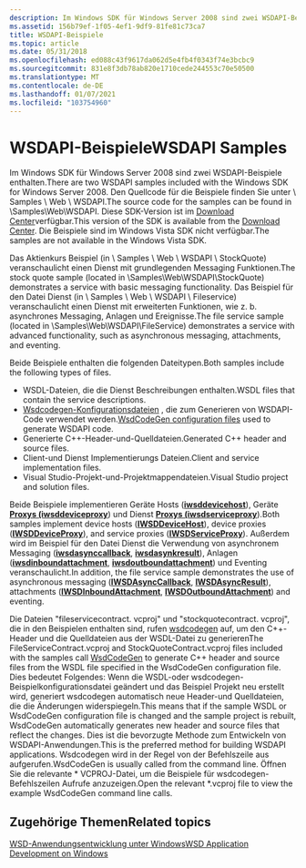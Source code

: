 ```yaml
---
description: Im Windows SDK für Windows Server 2008 sind zwei WSDAPI-Beispiele enthalten.
ms.assetid: 156b79ef-1f05-4ef1-9df9-81fe81c73ca7
title: WSDAPI-Beispiele
ms.topic: article
ms.date: 05/31/2018
ms.openlocfilehash: ed088c43f9617da062d5e4fb4f0343f74e3bcbc9
ms.sourcegitcommit: 831e8f3db78ab820e1710cede244553c70e50500
ms.translationtype: MT
ms.contentlocale: de-DE
ms.lasthandoff: 01/07/2021
ms.locfileid: "103754960"
---
```

# <a name="wsdapi-samples"></a><span data-ttu-id="b04ce-103">WSDAPI-Beispiele</span><span class="sxs-lookup"><span data-stu-id="b04ce-103">WSDAPI Samples</span></span>

<span data-ttu-id="b04ce-104">Im Windows SDK für Windows Server 2008 sind zwei WSDAPI-Beispiele enthalten.</span><span class="sxs-lookup"><span data-stu-id="b04ce-104">There are two WSDAPI samples included with the Windows SDK for Windows Server 2008.</span></span> <span data-ttu-id="b04ce-105">Den Quellcode für die Beispiele finden Sie unter <Windows SDK Install Folder> \\ Samples \\ Web \\ WSDAPI.</span><span class="sxs-lookup"><span data-stu-id="b04ce-105">The source code for the samples can be found in <Windows SDK Install Folder>\\Samples\\Web\\WSDAPI.</span></span> <span data-ttu-id="b04ce-106">Diese SDK-Version ist im [Download Center](https://www.microsoft.com/downloads/details.aspx?FamilyID=f26b1aa4-741a-433a-9be5-fa919850bdbf)verfügbar.</span><span class="sxs-lookup"><span data-stu-id="b04ce-106">This version of the SDK is available from the [Download Center](https://www.microsoft.com/downloads/details.aspx?FamilyID=f26b1aa4-741a-433a-9be5-fa919850bdbf).</span></span> <span data-ttu-id="b04ce-107">Die Beispiele sind im Windows Vista SDK nicht verfügbar.</span><span class="sxs-lookup"><span data-stu-id="b04ce-107">The samples are not available in the Windows Vista SDK.</span></span>

<span data-ttu-id="b04ce-108">Das Aktienkurs Beispiel (in <Windows SDK Install Folder> \\ Samples \\ Web \\ WSDAPI \\ StockQuote) veranschaulicht einen Dienst mit grundlegenden Messaging Funktionen.</span><span class="sxs-lookup"><span data-stu-id="b04ce-108">The stock quote sample (located in <Windows SDK Install Folder>\\Samples\\Web\\WSDAPI\\StockQuote) demonstrates a service with basic messaging functionality.</span></span> <span data-ttu-id="b04ce-109">Das Beispiel für den Datei Dienst (in <Windows SDK Install Folder> \\ Samples \\ Web \\ WSDAPI \\ Fileservice) veranschaulicht einen Dienst mit erweiterten Funktionen, wie z. b. asynchrones Messaging, Anlagen und Ereignisse.</span><span class="sxs-lookup"><span data-stu-id="b04ce-109">The file service sample (located in <Windows SDK Install Folder>\\Samples\\Web\\WSDAPI\\FileService) demonstrates a service with advanced functionality, such as asynchronous messaging, attachments, and eventing.</span></span>

<span data-ttu-id="b04ce-110">Beide Beispiele enthalten die folgenden Dateitypen.</span><span class="sxs-lookup"><span data-stu-id="b04ce-110">Both samples include the following types of files.</span></span>

-   <span data-ttu-id="b04ce-111">WSDL-Dateien, die die Dienst Beschreibungen enthalten.</span><span class="sxs-lookup"><span data-stu-id="b04ce-111">WSDL files that contain the service descriptions.</span></span>
-   <span data-ttu-id="b04ce-112">[Wsdcodegen-Konfigurationsdateien](wsdcodegen-configuration-file.md) , die zum Generieren von WSDAPI-Code verwendet werden.</span><span class="sxs-lookup"><span data-stu-id="b04ce-112">[WsdCodeGen configuration files](wsdcodegen-configuration-file.md) used to generate WSDAPI code.</span></span>
-   <span data-ttu-id="b04ce-113">Generierte C++-Header-und-Quelldateien.</span><span class="sxs-lookup"><span data-stu-id="b04ce-113">Generated C++ header and source files.</span></span>
-   <span data-ttu-id="b04ce-114">Client-und Dienst Implementierungs Dateien.</span><span class="sxs-lookup"><span data-stu-id="b04ce-114">Client and service implementation files.</span></span>
-   <span data-ttu-id="b04ce-115">Visual Studio-Projekt-und-Projektmappendateien.</span><span class="sxs-lookup"><span data-stu-id="b04ce-115">Visual Studio project and solution files.</span></span>

<span data-ttu-id="b04ce-116">Beide Beispiele implementieren Geräte Hosts ([**iwsddevicehost**](/windows/desktop/api/WsdHost/nn-wsdhost-iwsddevicehost)), Geräte [**Proxys (iwsddeviceproxy**](/windows/desktop/api/WsdClient/nn-wsdclient-iwsddeviceproxy)) und Dienst [**Proxys (iwsdserviceproxy**](/windows/desktop/api/WsdClient/nn-wsdclient-iwsdserviceproxy)).</span><span class="sxs-lookup"><span data-stu-id="b04ce-116">Both samples implement device hosts ([**IWSDDeviceHost**](/windows/desktop/api/WsdHost/nn-wsdhost-iwsddevicehost)), device proxies ([**IWSDDeviceProxy**](/windows/desktop/api/WsdClient/nn-wsdclient-iwsddeviceproxy)), and service proxies ([**IWSDServiceProxy**](/windows/desktop/api/WsdClient/nn-wsdclient-iwsdserviceproxy)).</span></span> <span data-ttu-id="b04ce-117">Außerdem wird im Beispiel für den Datei Dienst die Verwendung von asynchronem Messaging ([**iwsdasynccallback**](/windows/desktop/api/WsdClient/nn-wsdclient-iwsdasynccallback), [**iwsdasynkresult**](/windows/desktop/api/WsdClient/nn-wsdclient-iwsdasyncresult)), Anlagen ([**iwsdinboundattachment**](/windows/desktop/api/WsdAttachment/nn-wsdattachment-iwsdinboundattachment), [**iwsdoutboundattachment**](/windows/desktop/api/WsdAttachment/nn-wsdattachment-iwsdoutboundattachment)) und Eventing veranschaulicht.</span><span class="sxs-lookup"><span data-stu-id="b04ce-117">In addition, the file service sample demonstrates the use of asynchronous messaging ([**IWSDAsyncCallback**](/windows/desktop/api/WsdClient/nn-wsdclient-iwsdasynccallback), [**IWSDAsyncResult**](/windows/desktop/api/WsdClient/nn-wsdclient-iwsdasyncresult)), attachments ([**IWSDInboundAttachment**](/windows/desktop/api/WsdAttachment/nn-wsdattachment-iwsdinboundattachment), [**IWSDOutboundAttachment**](/windows/desktop/api/WsdAttachment/nn-wsdattachment-iwsdoutboundattachment)) and eventing.</span></span>

<span data-ttu-id="b04ce-118">Die Dateien "fileservicecontract. vcproj" und "stockquotecontract. vcproj", die in den Beispielen enthalten sind, rufen [wsdcodegen](web-services-for-devices-code-generator.md) auf, um den C++-Header und die Quelldateien aus der WSDL-Datei zu generieren</span><span class="sxs-lookup"><span data-stu-id="b04ce-118">The FileServiceContract.vcproj and StockQuoteContract.vcproj files included with the samples call [WsdCodeGen](web-services-for-devices-code-generator.md) to generate C++ header and source files from the WSDL file specified in the WsdCodeGen configuration file.</span></span> <span data-ttu-id="b04ce-119">Dies bedeutet Folgendes: Wenn die WSDL-oder wsdcodegen-Beispielkonfigurationsdatei geändert und das Beispiel Projekt neu erstellt wird, generiert wsdcodegen automatisch neue Header-und Quelldateien, die die Änderungen widerspiegeln.</span><span class="sxs-lookup"><span data-stu-id="b04ce-119">This means that if the sample WSDL or WsdCodeGen configuration file is changed and the sample project is rebuilt, WsdCodeGen automatically generates new header and source files that reflect the changes.</span></span> <span data-ttu-id="b04ce-120">Dies ist die bevorzugte Methode zum Entwickeln von WSDAPI-Anwendungen.</span><span class="sxs-lookup"><span data-stu-id="b04ce-120">This is the preferred method for building WSDAPI applications.</span></span> <span data-ttu-id="b04ce-121">Wsdcodegen wird in der Regel von der Befehlszeile aus aufgerufen.</span><span class="sxs-lookup"><span data-stu-id="b04ce-121">WsdCodeGen is usually called from the command line.</span></span> <span data-ttu-id="b04ce-122">Öffnen Sie die relevante \* VCPROJ-Datei, um die Beispiele für wsdcodegen-Befehlszeilen Aufrufe anzuzeigen.</span><span class="sxs-lookup"><span data-stu-id="b04ce-122">Open the relevant \*.vcproj file to view the example WsdCodeGen command line calls.</span></span>

## <a name="related-topics"></a><span data-ttu-id="b04ce-123">Zugehörige Themen</span><span class="sxs-lookup"><span data-stu-id="b04ce-123">Related topics</span></span>

<dl> <dt>

[<span data-ttu-id="b04ce-124">WSD-Anwendungsentwicklung unter Windows</span><span class="sxs-lookup"><span data-stu-id="b04ce-124">WSD Application Development on Windows</span></span>](wsd-application-development-on-windows.md)
</dt> </dl>

 

 



